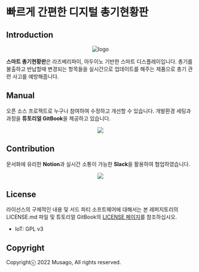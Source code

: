 # 빠르게 간편한 디지털 총기현황판

## Introduction
<p align="center">
  <img src="https://user-images.githubusercontent.com/85000764/193397925-9a59fcc6-93ce-426d-a784-fc79fc14896e.pngg" alt="logo"/>
</p>

**스마트 총기현황판**은 라즈베리파이, 아두이노 기반한 스마트 디스플레이입니다.
총기를 불출하고 반납할때 변경되는 항목들을 실시간으로 업데이트를 해주는 제품으로 총기 관련
사고를 예방해줍니다. 

## Manual
오픈 소스 프로젝트로 누구나 참여하여 수정하고 개선할 수 있습니다. 개발환경 세팅과 과정을 **튜토리얼 GitBook**을 제공하고 있습니다.

<p align="center">
  <a href="https://musago.gitbook.io/untitled/" target="_blank">
    <img src="https://img.shields.io/badge/GitBook-project_doc-blue?&style=for-the-badge&logo=github" />
  </a>
</p>

## Contribution
문서화에 유리한 **Notion**과 실시간 소통이 가능한 **Slack**을 활용하여 협업하였습니다. 
<p align="center">
  <a href="https://osam9.notion.site/Smart-Gun-Cabinet-d1747af4647f45ad8c346644493cc666
" target="_blank">
    <img src="https://img.shields.io/badge/NOTION-team_page-green?&style=for-the-badge&logo=notion" />
  </a>
</p>

## License
라이선스의 구체적인 내용 및 서드 파티 소프트웨어에 대해서는 본 레퍼지토리의 LICENSE.md 파일 및 튜토리얼 GitBook의 <a href="https://musago.gitbook.io/untitled/license">LICENSE 페이지</a>를 참조하십시오.

* IoT: GPL v3

## Copyright
Copyrightⓒ 2022 Musago, All rights reserved.

